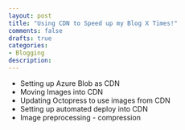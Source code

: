 ```yaml
---
layout: post
title: "Using CDN to Speed up my Blog X Times!"
comments: false
drafts: true
categories: 
- Blogging
description: 
---
```


- Setting up Azure Blob as CDN
- Moving Images into CDN
- Updating Octopress to use images from CDN
- Setting up automated deploy into CDN
- Image preprocessing - compression
